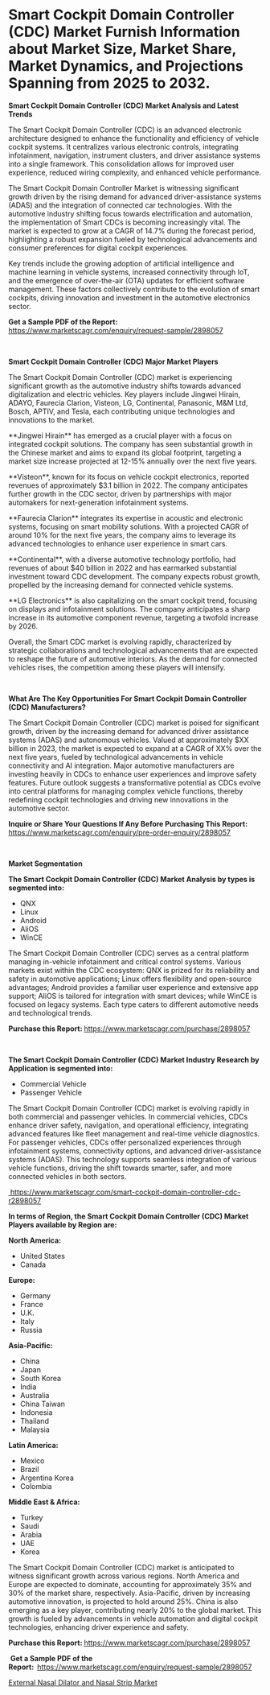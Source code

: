 <p><h1>Smart Cockpit Domain Controller (CDC) Market Furnish Information about Market Size, Market Share, Market Dynamics, and Projections Spanning from 2025 to 2032.</h1></p><p><strong>Smart Cockpit Domain Controller (CDC) Market Analysis and Latest Trends</strong></p>
<p><p>The Smart Cockpit Domain Controller (CDC) is an advanced electronic architecture designed to enhance the functionality and efficiency of vehicle cockpit systems. It centralizes various electronic controls, integrating infotainment, navigation, instrument clusters, and driver assistance systems into a single framework. This consolidation allows for improved user experience, reduced wiring complexity, and enhanced vehicle performance.</p><p>The Smart Cockpit Domain Controller Market is witnessing significant growth driven by the rising demand for advanced driver-assistance systems (ADAS) and the integration of connected car technologies. With the automotive industry shifting focus towards electrification and automation, the implementation of Smart CDCs is becoming increasingly vital. The market is expected to grow at a CAGR of 14.7% during the forecast period, highlighting a robust expansion fueled by technological advancements and consumer preferences for digital cockpit experiences.</p><p>Key trends include the growing adoption of artificial intelligence and machine learning in vehicle systems, increased connectivity through IoT, and the emergence of over-the-air (OTA) updates for efficient software management. These factors collectively contribute to the evolution of smart cockpits, driving innovation and investment in the automotive electronics sector.</p></p>
<p><strong>Get a Sample PDF of the Report:&nbsp;</strong> <a href="https://www.marketscagr.com/enquiry/request-sample/2898057?utm_campaign=3263&utm_medium=2&utm_source=Github&utm_content=ia&utm_term=15032025&utm_id=smart-cockpit-domain-controller-cdc">https://www.marketscagr.com/enquiry/request-sample/2898057</a></p>
<p>&nbsp;</p>
<p><strong>Smart Cockpit Domain Controller (CDC) Major Market Players</strong></p>
<p><p>The Smart Cockpit Domain Controller (CDC) market is experiencing significant growth as the automotive industry shifts towards advanced digitalization and electric vehicles. Key players include Jingwei Hirain, ADAYO, Faurecia Clarion, Visteon, LG, Continental, Panasonic, M&M Ltd, Bosch, APTIV, and Tesla, each contributing unique technologies and innovations to the market.</p><p>**Jingwei Hirain** has emerged as a crucial player with a focus on integrated cockpit solutions. The company has seen substantial growth in the Chinese market and aims to expand its global footprint, targeting a market size increase projected at 12-15% annually over the next five years.</p><p>**Visteon**, known for its focus on vehicle cockpit electronics, reported revenues of approximately $3.1 billion in 2022. The company anticipates further growth in the CDC sector, driven by partnerships with major automakers for next-generation infotainment systems.</p><p>**Faurecia Clarion** integrates its expertise in acoustic and electronic systems, focusing on smart mobility solutions. With a projected CAGR of around 10% for the next five years, the company aims to leverage its advanced technologies to enhance user experience in smart cars.</p><p>**Continental**, with a diverse automotive technology portfolio, had revenues of about $40 billion in 2022 and has earmarked substantial investment toward CDC development. The company expects robust growth, propelled by the increasing demand for connected vehicle systems.</p><p>**LG Electronics** is also capitalizing on the smart cockpit trend, focusing on displays and infotainment solutions. The company anticipates a sharp increase in its automotive component revenue, targeting a twofold increase by 2026.</p><p>Overall, the Smart CDC market is evolving rapidly, characterized by strategic collaborations and technological advancements that are expected to reshape the future of automotive interiors. As the demand for connected vehicles rises, the competition among these players will intensify.</p></p>
<p>&nbsp;</p>
<p><strong>What Are The Key Opportunities For Smart Cockpit Domain Controller (CDC) Manufacturers?</strong></p>
<p><p>The Smart Cockpit Domain Controller (CDC) market is poised for significant growth, driven by the increasing demand for advanced driver assistance systems (ADAS) and autonomous vehicles. Valued at approximately $XX billion in 2023, the market is expected to expand at a CAGR of XX% over the next five years, fueled by technological advancements in vehicle connectivity and AI integration. Major automotive manufacturers are investing heavily in CDCs to enhance user experiences and improve safety features. Future outlook suggests a transformative potential as CDCs evolve into central platforms for managing complex vehicle functions, thereby redefining cockpit technologies and driving new innovations in the automotive sector.</p></p>
<p><strong>Inquire or Share Your Questions If Any Before Purchasing This Report:</strong> <a href="https://www.marketscagr.com/enquiry/pre-order-enquiry/2898057?utm_campaign=3263&utm_medium=2&utm_source=Github&utm_content=ia&utm_term=15032025&utm_id=smart-cockpit-domain-controller-cdc">https://www.marketscagr.com/enquiry/pre-order-enquiry/2898057</a></p>
<p>&nbsp;</p>
<p><strong>Market Segmentation</strong></p>
<p><strong>The Smart Cockpit Domain Controller (CDC) Market Analysis by types is segmented into:</strong></p>
<p><ul><li>QNX</li><li>Linux</li><li>Android</li><li>AliOS</li><li>WinCE</li></ul></p>
<p><p>The Smart Cockpit Domain Controller (CDC) serves as a central platform managing in-vehicle infotainment and critical control systems. Various markets exist within the CDC ecosystem: QNX is prized for its reliability and safety in automotive applications; Linux offers flexibility and open-source advantages; Android provides a familiar user experience and extensive app support; AliOS is tailored for integration with smart devices; while WinCE is focused on legacy systems. Each type caters to different automotive needs and technological trends.</p></p>
<p><strong>Purchase this Report:&nbsp;</strong><a href="https://www.marketscagr.com/purchase/2898057?utm_campaign=3263&utm_medium=2&utm_source=Github&utm_content=ia&utm_term=15032025&utm_id=smart-cockpit-domain-controller-cdc">https://www.marketscagr.com/purchase/2898057</a></p>
<p>&nbsp;</p>
<p><strong>The Smart Cockpit Domain Controller (CDC) Market Industry Research by Application is segmented into:</strong></p>
<p><ul><li>Commercial Vehicle</li><li>Passenger Vehicle</li></ul></p>
<p><p>The Smart Cockpit Domain Controller (CDC) market is evolving rapidly in both commercial and passenger vehicles. In commercial vehicles, CDCs enhance driver safety, navigation, and operational efficiency, integrating advanced features like fleet management and real-time vehicle diagnostics. For passenger vehicles, CDCs offer personalized experiences through infotainment systems, connectivity options, and advanced driver-assistance systems (ADAS). This technology supports seamless integration of various vehicle functions, driving the shift towards smarter, safer, and more connected vehicles in both sectors.</p></p>
<p><a href="https://www.marketscagr.com/smart-cockpit-domain-controller-cdc-r2898057?utm_campaign=3263&utm_medium=2&utm_source=Github&utm_content=ia&utm_term=15032025&utm_id=smart-cockpit-domain-controller-cdc">&nbsp;https://www.marketscagr.com/smart-cockpit-domain-controller-cdc-r2898057</a></p>
<p><strong>In terms of Region, the Smart Cockpit Domain Controller (CDC) Market Players available by Region are:</strong></p>
<p>
    <p> <strong> North America: </strong>
        <ul>
            <li>United States</li>
            <li>Canada</li>
        </ul>
        </p> 
    <p> <strong> Europe: </strong>
        <ul>
            <li>Germany</li>
            <li>France</li>
            <li>U.K.</li>
            <li>Italy</li>
            <li>Russia</li>
        </ul>
        </p> 
    <p> <strong> Asia-Pacific: </strong>
        <ul>
            <li>China</li>
            <li>Japan</li>
            <li>South Korea</li>
            <li>India</li>
            <li>Australia</li>
            <li>China Taiwan</li>
            <li>Indonesia</li>
            <li>Thailand</li>
            <li>Malaysia</li>
        </ul>
        </p> 
    <p> <strong> Latin America: </strong>
        <ul>
            <li>Mexico</li>
            <li>Brazil</li>
            <li>Argentina Korea</li>
            <li>Colombia</li>
        </ul>
        </p> 
    <p> <strong> Middle East & Africa: </strong>
        <ul>
            <li>Turkey</li>
            <li>Saudi</li>
            <li>Arabia</li>
            <li>UAE</li>
            <li>Korea</li>
        </ul>
    </p>
    </p>
<p><p>The Smart Cockpit Domain Controller (CDC) market is anticipated to witness significant growth across various regions. North America and Europe are expected to dominate, accounting for approximately 35% and 30% of the market share, respectively. Asia-Pacific, driven by increasing automotive innovation, is projected to hold around 25%. China is also emerging as a key player, contributing nearly 20% to the global market. This growth is fueled by advancements in vehicle automation and digital cockpit technologies, enhancing driver experience and safety.</p></p>
<p><strong>Purchase this Report: </strong><a href="https://www.marketscagr.com/purchase/2898057?utm_campaign=3263&utm_medium=2&utm_source=Github&utm_content=ia&utm_term=15032025&utm_id=smart-cockpit-domain-controller-cdc">https://www.marketscagr.com/purchase/2898057</a></p>
<p>&nbsp;<strong>Get a Sample PDF of the Report:&nbsp;&nbsp;</strong><a href="https://www.marketscagr.com/enquiry/request-sample/2898057?utm_campaign=3263&utm_medium=2&utm_source=Github&utm_content=ia&utm_term=15032025&utm_id=smart-cockpit-domain-controller-cdc">https://www.marketscagr.com/enquiry/request-sample/2898057</a></p>
<p><strong></strong></p>
<p><p><a href="https://github.com/voetzeszuh/Market-Research-Report-List-1/blob/main/external-nasal-dilator-and-nasal-strip-market.md?utm_campaign=3263&utm_medium=2&utm_source=Github&utm_content=ia&utm_term=15032025&utm_id=smart-cockpit-domain-controller-cdc">External Nasal Dilator and Nasal Strip Market</a></p></p>